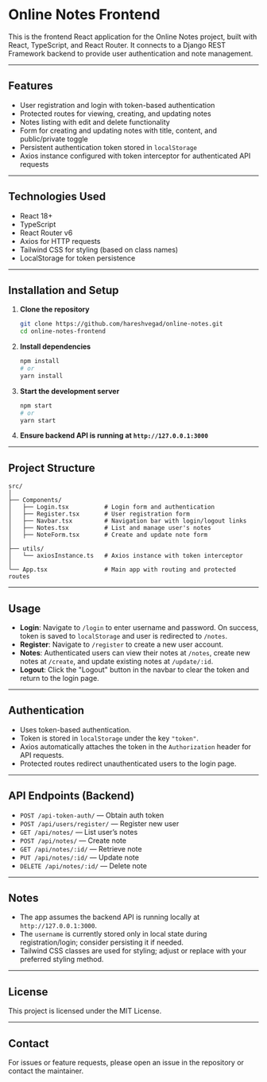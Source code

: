 # Online Notes Frontend

This is the frontend React application for the Online Notes project, built with React, TypeScript, and React Router. It connects to a Django REST Framework backend to provide user authentication and note management.

---

## Features

- User registration and login with token-based authentication
- Protected routes for viewing, creating, and updating notes
- Notes listing with edit and delete functionality
- Form for creating and updating notes with title, content, and public/private toggle
- Persistent authentication token stored in `localStorage`
- Axios instance configured with token interceptor for authenticated API requests

---

## Technologies Used

- React 18+
- TypeScript
- React Router v6
- Axios for HTTP requests
- Tailwind CSS for styling (based on class names)
- LocalStorage for token persistence

---

## Installation and Setup

1. **Clone the repository**

   ```bash
   git clone https://github.com/hareshvegad/online-notes.git
   cd online-notes-frontend
   ```

2. **Install dependencies**

   ```bash
   npm install
   # or
   yarn install
   ```

3. **Start the development server**

   ```bash
   npm start
   # or
   yarn start
   ```

4. **Ensure backend API is running at `http://127.0.0.1:3000`**

---

## Project Structure

```
src/
│
├── Components/
│   ├── Login.tsx          # Login form and authentication
│   ├── Register.tsx       # User registration form
│   ├── Navbar.tsx         # Navigation bar with login/logout links
│   ├── Notes.tsx          # List and manage user's notes
│   ├── NoteForm.tsx       # Create and update note form
│
├── utils/
│   └── axiosInstance.ts   # Axios instance with token interceptor
│
└── App.tsx                # Main app with routing and protected routes
```

---

## Usage

- **Login**: Navigate to `/login` to enter username and password. On success, token is saved to `localStorage` and user is redirected to `/notes`.
- **Register**: Navigate to `/register` to create a new user account.
- **Notes**: Authenticated users can view their notes at `/notes`, create new notes at `/create`, and update existing notes at `/update/:id`.
- **Logout**: Click the "Logout" button in the navbar to clear the token and return to the login page.

---

## Authentication

- Uses token-based authentication.
- Token is stored in `localStorage` under the key `"token"`.
- Axios automatically attaches the token in the `Authorization` header for API requests.
- Protected routes redirect unauthenticated users to the login page.

---

## API Endpoints (Backend)

- `POST /api-token-auth/` — Obtain auth token
- `POST /api/users/register/` — Register new user
- `GET /api/notes/` — List user’s notes
- `POST /api/notes/` — Create note
- `GET /api/notes/:id/` — Retrieve note
- `PUT /api/notes/:id/` — Update note
- `DELETE /api/notes/:id/` — Delete note

---

## Notes

- The app assumes the backend API is running locally at `http://127.0.0.1:3000`.
- The `username` is currently stored only in local state during registration/login; consider persisting it if needed.
- Tailwind CSS classes are used for styling; adjust or replace with your preferred styling method.

---

## License

This project is licensed under the MIT License.

---

## Contact

For issues or feature requests, please open an issue in the repository or contact the maintainer.
